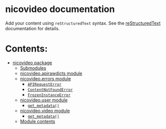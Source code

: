 
# nicovideo documentation

Add your content using `reStructuredText` syntax. See the
[reStructuredText](https://www.sphinx-doc.org/en/master/usage/restructuredtext/index.html)
documentation for details.

# Contents:

* [nicovideo package](nicovideo.md)
  * [Submodules](nicovideo.md#submodules)
  * [nicovideo.apirawdicts module](nicovideo.md#module-nicovideo.apirawdicts)
  * [nicovideo.errors module](nicovideo.md#module-nicovideo.errors)
    * [`APIRequestError`](nicovideo.md#nicovideo.errors.APIRequestError)
    * [`ContentNotFoundError`](nicovideo.md#nicovideo.errors.ContentNotFoundError)
    * [`FrozenInstanceError`](nicovideo.md#nicovideo.errors.FrozenInstanceError)
  * [nicovideo.user module](nicovideo.md#module-nicovideo.user)
    * [`get_metadata()`](nicovideo.md#nicovideo.user.get_metadata)
  * [nicovideo.video module](nicovideo.md#module-nicovideo.video)
    * [`get_metadata()`](nicovideo.md#nicovideo.video.get_metadata)
  * [Module contents](nicovideo.md#module-nicovideo)

